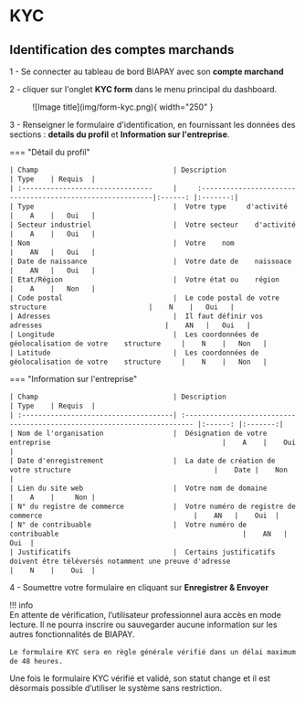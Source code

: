 
# KYC

## Identification des comptes marchands


<!-- Les étapes suivantes, vous indiquent comment passer l'étape d'identification. -->

1 - Se connecter au tableau de bord BIAPAY avec son  <strong>compte marchand</strong>

2 - cliquer sur l'onglet <strong>KYC form</strong> dans le menu principal du dashboard.

<figure markdown>
  ![Image title](img/form-kyc.png){ width="250" }
  <!-- <figcaption>Type de compte BIAPAY</figcaption> -->
</figure>

3 - Renseigner le formulaire d'identification, en fournissant les données des sections : <strong>details du profil</strong> et <strong>Information sur l'entreprise</strong>.

=== "Détail du profil"
    
    | Champ                                 | Description                                                | Type    | Requis  |
    | :--------------------------------     |     :----------------------------------------------------------|:------: |:-------:|
    | Type                                  |  Votre type     d'activité                                     |    A    |   Oui   |
    | Secteur industriel                    |  Votre secteur    d'activité                                  |    A    |   Oui   |
    | Nom                                   |  Votre    nom                                                 |    AN   |   Oui   |
    | Date de naissance                     |  Votre date de    naissoace                                   |    AN   |   Oui   |
    | Etat/Région                           |  Votre état ou    région                                      |    A    |   Non   |  
    | Code postal                           |  Le code postal de votre    structure                         |    N    |   Oui   |
    | Adresses                              |  Il faut définir vos    adresses                              |    AN   |   Oui   |     
    | Longitude                             |  Les coordonnées de géolocalisation de votre    structure     |    N    |   Non   |       
    | Latitude                              |  Les coordonnées de géolocalisation de votre    structure     |    N    |   Non   |       


=== "Information sur l'entreprise"

    | Champ                                 | Description                                                               | Type    | Requis  |
    | :-------------------------------------| :------------------------------------------------------------------------ |:------: |:-------:|
    | Nom de l'organisation                 |  Désignation de votre entreprise                                          |    A    |    Oui  |
    | Date d'enregistrement                 |  La date de création de votre structure                                   |    Date |    Non  |
    | Lien du site web                      |  Votre nom de domaine                                                     |    A    |     Non |
    | N° du registre de commerce            |  Votre numéro de registre de commerce                                     |    AN   |    Oui  |
    | N° de contribuable                    |  Votre numéro de contribuable                                             |    AN   |    Oui  |
    | Justificatifs                         |  Certains justificatifs doivent être téléversés notamment une preuve d'adresse                                                                                                           |    N    |    Oui  |

4 - Soumettre votre formulaire en cliquant sur <strong>Enregistrer & Envoyer</strong> 

!!! info 
    </br>
    En attente de vérification, l’utilisateur professionnel aura accès en mode lecture. Il ne pourra inscrire ou sauvegarder aucune information sur les autres fonctionnalités de BIAPAY. 

    Le formulaire KYC sera en règle générale vérifié dans un délai maximum de 48 heures.

Une fois le formulaire KYC vérifié et validé, son statut change et il est désormais possible d’utiliser le système sans restriction.
